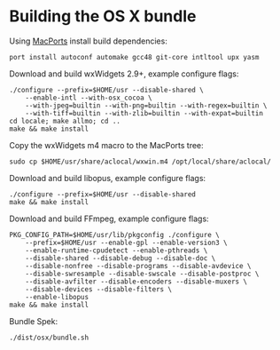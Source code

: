 # Building the OS X bundle

Using [MacPorts](https://www.macports.org/) install build dependencies:

    port install autoconf automake gcc48 git-core intltool upx yasm

Download and build wxWidgets 2.9+, example configure flags:

    ./configure --prefix=$HOME/usr --disable-shared \
        --enable-intl --with-osx_cocoa \
        --with-jpeg=builtin --with-png=builtin --with-regex=builtin \
        --with-tiff=builtin --with-zlib=builtin --with-expat=builtin
    cd locale; make allmo; cd ..
    make && make install

Copy the wxWidgets m4 macro to the MacPorts tree:

    sudo cp $HOME/usr/share/aclocal/wxwin.m4 /opt/local/share/aclocal/

Download and build libopus, example configure flags:

    ./configure --prefix=$HOME/usr --disable-shared
    make && make install

Download and build FFmpeg, example configure flags:

    PKG_CONFIG_PATH=$HOME/usr/lib/pkgconfig ./configure \
        --prefix=$HOME/usr --enable-gpl --enable-version3 \
        --enable-runtime-cpudetect --enable-pthreads \
        --disable-shared --disable-debug --disable-doc \
        --disable-nonfree --disable-programs --disable-avdevice \
        --disable-swresample --disable-swscale --disable-postproc \
        --disable-avfilter --disable-encoders --disable-muxers \
        --disable-devices --disable-filters \
        --enable-libopus
    make && make install

Bundle Spek:

    ./dist/osx/bundle.sh
